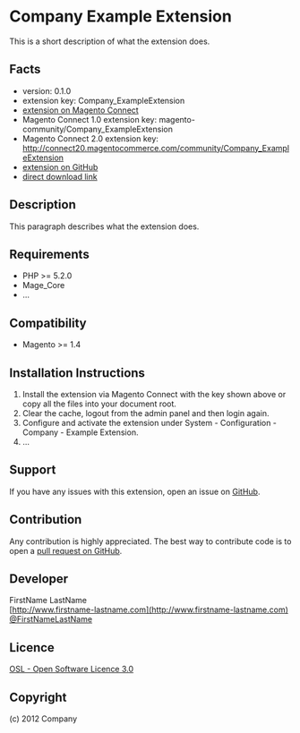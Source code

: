 Company Example Extension
=====================
This is a short description of what the extension does.

Facts
-----
- version: 0.1.0
- extension key: Company_ExampleExtension
- [extension on Magento Connect](http://www.magentocommerce.com/magento-connect/company-exampleextension-1234.html)
- Magento Connect 1.0 extension key: magento-community/Company_ExampleExtension
- Magento Connect 2.0 extension key: http://connect20.magentocommerce.com/community/Company_ExampleExtension
- [extension on GitHub](https://github.com/company/Company_ExampleExtension)
- [direct download link](http://connect.magentocommerce.com/community/get/Company_ExampleExtension-0.1.0.tgz)

Description
-----------
This paragraph describes what the extension does.

Requirements
------------
- PHP >= 5.2.0
- Mage_Core
- ...

Compatibility
-------------
- Magento >= 1.4

Installation Instructions
-------------------------
1. Install the extension via Magento Connect with the key shown above or copy all the files into your document root.
2. Clear the cache, logout from the admin panel and then login again.
3. Configure and activate the extension under System - Configuration - Company - Example Extension.
4. ...

Support
-------
If you have any issues with this extension, open an issue on [GitHub](https://github.com/company/Company_ExampleExtension/issues).

Contribution
------------
Any contribution is highly appreciated. The best way to contribute code is to open a [pull request on GitHub](https://help.github.com/articles/using-pull-requests).

Developer
---------
FirstName LastName  
[http://www.firstname-lastname.com](http://www.firstname-lastname.com)  
[@FirstNameLastName](https://twitter.com/FirstNameLastName)

Licence
-------
[OSL - Open Software Licence 3.0](http://opensource.org/licenses/osl-3.0.php)

Copyright
---------
(c) 2012 Company
